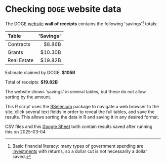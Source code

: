 # Checking `DOGE` website data

The DOGE [website](https://doge.gov/savings) **wall of receipts** contains the following 'savings'[^1] totals:

| Table              | 'Savings' |
| :----------------- | ------: |
| Contracts       | $8.86B |
| Grants       | $10.30B |
| Real Estate       | $19.82B |

Estimate claimed by DOGE: **$105B**

Total of receipts: **$19.82B**

The website shows 'savings' in several tables, but these do not allow sorting by the amount.

This R script uses the [RSelenium](https://cran.r-project.org/web/packages/RSelenium/index.html) package to navigate a web browser to the site, click several text fields in order to reveal the full tables, and save the results. This allows sorting the data in R and saving it in any desired format.

CSV files and this [Google Sheet](https://docs.google.com/spreadsheets/d/13n8s4ZHESFeBTgyeFkol1WWaI_Ax5VvJ1gHuYGWXBow/edit?usp=sharing) both contain results saved after running this on 2025-03-04

[^1]: Basic financial literacy: many types of government spending are [investments](https://en.wikipedia.org/wiki/Fiscal_multiplier#United_States) with returns, so a dollar cut is not necessarily a dollar saved.
